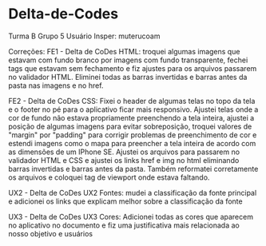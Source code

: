 # Delta-de-Codes

Turma B
Grupo 5
Usuário Insper: muterucoam


Correções:
FE1 - Delta de CoDes
HTML: troquei algumas imagens que estavam com fundo branco por imagens com fundo transparente, fechei tags que estavam sem fechamento e fiz ajustes para os arquivos passarem no validador HTML. Eliminei todas as barras invertidas e barras antes da pasta nas imagens e no href.

FE2 - Delta de CoDes
CSS: Fixei o header de algumas telas no topo da tela e o footer no pé para o aplicativo ficar mais responsivo. Ajustei telas onde a cor de fundo não estava propriamente preenchendo a tela inteira, ajustei a posição de algumas imagens para evitar sobreposição, troquei valores de "margin" por "padding" para corrigir problemas de preenchimento de cor e estendi imagens como o mapa para preencher a tela inteira de acordo com as dimensões de um IPhone SE. Ajustei os arquivos para passarem no validador HTML e CSS e ajustei os links href e img no html eliminando barras invertidas e barras antes da pasta. Também reformatei corretamente os arquivos e coloquei tag de viewport onde estava faltando.

UX2 - Delta de CoDes
UX2 Fontes: mudei a classificação da fonte principal e adicionei os links que explicam melhor sobre a classificação da fonte

UX3 - Delta de CoDes
UX3 Cores: Adicionei todas as cores que aparecem no aplicativo no documento e fiz uma justificativa mais relacionada ao nosso objetivo e usuários
